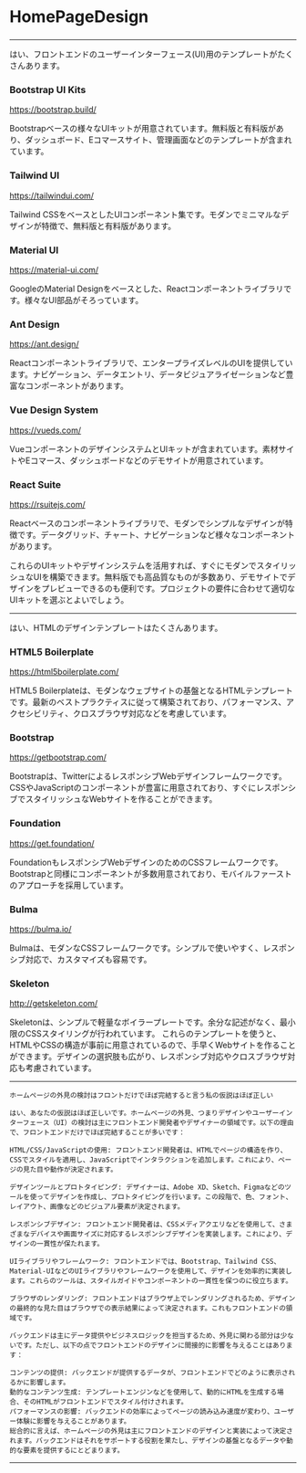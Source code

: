 ###
# HomePageDesign
### 

---

はい、フロントエンドのユーザーインターフェース(UI)用のテンプレートがたくさんあります。

### Bootstrap UI Kits
https://bootstrap.build/

Bootstrapベースの様々なUIキットが用意されています。無料版と有料版があり、ダッシュボード、Eコマースサイト、管理画面などのテンプレートが含まれています。

### Tailwind UI
https://tailwindui.com/

Tailwind CSSをベースとしたUIコンポーネント集です。モダンでミニマルなデザインが特徴で、無料版と有料版があります。

### Material UI
https://material-ui.com/

GoogleのMaterial Designをベースとした、Reactコンポーネントライブラリです。様々なUI部品がそろっています。

### Ant Design
https://ant.design/

Reactコンポーネントライブラリで、エンタープライズレベルのUIを提供しています。ナビゲーション、データエントリ、データビジュアライゼーションなど豊富なコンポーネントがあります。

### Vue Design System
https://vueds.com/

VueコンポーネントのデザインシステムとUIキットが含まれています。素材サイトやEコマース、ダッシュボードなどのデモサイトが用意されています。

### React Suite
https://rsuitejs.com/

Reactベースのコンポーネントライブラリで、モダンでシンプルなデザインが特徴です。データグリッド、チャート、ナビゲーションなど様々なコンポーネントがあります。

これらのUIキットやデザインシステムを活用すれば、すぐにモダンでスタイリッシュなUIを構築できます。無料版でも高品質なものが多数あり、デモサイトでデザインをプレビューできるのも便利です。プロジェクトの要件に合わせて適切なUIキットを選ぶとよいでしょう。

---

はい、HTMLのデザインテンプレートはたくさんあります。

### HTML5 Boilerplate
https://html5boilerplate.com/

HTML5 Boilerplateは、モダンなウェブサイトの基盤となるHTMLテンプレートです。最新のベストプラクティスに従って構築されており、パフォーマンス、アクセシビリティ、クロスブラウザ対応などを考慮しています。

### Bootstrap
https://getbootstrap.com/

Bootstrapは、TwitterによるレスポンシブWebデザインフレームワークです。CSSやJavaScriptのコンポーネントが豊富に用意されており、すぐにレスポンシブでスタイリッシュなWebサイトを作ることができます。

### Foundation
https://get.foundation/

FoundationもレスポンシブWebデザインのためのCSSフレームワークです。Bootstrapと同様にコンポーネントが多数用意されており、モバイルファーストのアプローチを採用しています。

### Bulma
https://bulma.io/

Bulmaは、モダンなCSSフレームワークです。シンプルで使いやすく、レスポンシブ対応で、カスタマイズも容易です。

### Skeleton
http://getskeleton.com/

Skeletonは、シンプルで軽量なボイラープレートです。余分な記述がなく、最小限のCSSスタイリングが行われています。
これらのテンプレートを使うと、HTMLやCSSの構造が事前に用意されているので、手早くWebサイトを作ることができます。デザインの選択肢も広がり、レスポンシブ対応やクロスブラウザ対応も考慮されています。


---
```
ホームページの外見の検討はフロントだけでほぼ完結すると言う私の仮説はほぼ正しい

はい、あなたの仮説はほぼ正しいです。ホームページの外見、つまりデザインやユーザーインターフェース（UI）の検討は主にフロントエンド開発者やデザイナーの領域です。以下の理由で、フロントエンドだけでほぼ完結することが多いです：

HTML/CSS/JavaScriptの使用: フロントエンド開発者は、HTMLでページの構造を作り、CSSでスタイルを適用し、JavaScriptでインタラクションを追加します。これにより、ページの見た目や動作が決定されます。

デザインツールとプロトタイピング: デザイナーは、Adobe XD、Sketch、Figmaなどのツールを使ってデザインを作成し、プロトタイピングを行います。この段階で、色、フォント、レイアウト、画像などのビジュアル要素が決定されます。

レスポンシブデザイン: フロントエンド開発者は、CSSメディアクエリなどを使用して、さまざまなデバイスや画面サイズに対応するレスポンシブデザインを実装します。これにより、デザインの一貫性が保たれます。

UIライブラリやフレームワーク: フロントエンドでは、Bootstrap、Tailwind CSS、Material-UIなどのUIライブラリやフレームワークを使用して、デザインを効率的に実装します。これらのツールは、スタイルガイドやコンポーネントの一貫性を保つのに役立ちます。

ブラウザのレンダリング: フロントエンドはブラウザ上でレンダリングされるため、デザインの最終的な見た目はブラウザでの表示結果によって決定されます。これもフロントエンドの領域です。

バックエンドは主にデータ提供やビジネスロジックを担当するため、外見に関わる部分は少ないです。ただし、以下の点でフロントエンドのデザインに間接的に影響を与えることはあります：

コンテンツの提供: バックエンドが提供するデータが、フロントエンドでどのように表示されるかに影響します。
動的なコンテンツ生成: テンプレートエンジンなどを使用して、動的にHTMLを生成する場合、そのHTMLがフロントエンドでスタイル付けされます。
パフォーマンスの影響: バックエンドの効率によってページの読み込み速度が変わり、ユーザー体験に影響を与えることがあります。
総合的に言えば、ホームページの外見は主にフロントエンドのデザインと実装によって決定されます。バックエンドはそれをサポートする役割を果たし、デザインの基盤となるデータや動的な要素を提供するにとどまります。
```
---
